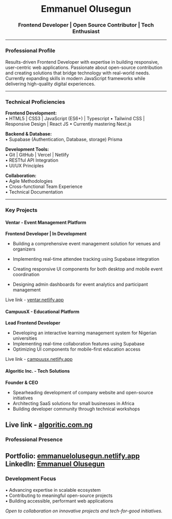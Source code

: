 <h1 align="center">Emmanuel Olusegun</h1>  
<h3 align="center">Frontend Developer | Open Source Contributor | Tech Enthusiast</h3>  

---

### Professional Profile  

Results-driven Frontend Developer with expertise in building responsive, user-centric web applications. Passionate about open-source contribution and creating solutions that bridge technology with real-world needs. Currently expanding skills in modern JavaScript frameworks while delivering high-quality digital experiences.

---

### Technical Proficiencies  

**Frontend Development:**  
• HTML5 | CSS3 | JavaScript (ES6+) | Typescript
• Tailwind CSS | Responsive Design  | React JS
• Currently mastering Next.js

**Backend & Database:**  
• Supabase (Authentication, Database, storage) 
Prisma 

**Development Tools:**  
• Git | GitHub | Vercel | Netlify  
• RESTful API Integration  
• UI/UX Principles  

**Collaboration:**  
• Agile Methodologies  
• Cross-functional Team Experience  
• Technical Documentation  

---

### Key Projects  

#### Ventar - Event Management Platform

**Frontend Developer | In Development**

- Building a comprehensive event management solution for venues and organizers

- Implementing real-time attendee tracking using Supabase integration

- Creating responsive UI components for both desktop and mobile event coordination

- Designing admin dashboards for event analytics and participant management

Live link - [ventar.netlify.app](https://ventar.netlify.app)  

#### CampuusX - Educational Platform
**Lead Frontend Developer** 
- Developing an interactive learning management system for Nigerian universities  
- Implementing real-time collaboration features using Supabase  
- Optimizing UI components for mobile-first education access

Live link - [campuusx.netlify.app](https://campuusx.netlify.app)  

#### Algoritic Inc. - Tech Solutions  
**Founder & CEO**  
- Spearheading development of company website and open-source initiatives  
- Architecting SaaS solutions for small businesses in Africa
- Building developer community through technical workshops  

Live link - [algoritic.com.ng](https://algoritic.com.ng)  
---

### Professional Presence  

**Portfolio:** [emmanuelolusegun.netlify.app](https://emmanuelolusegun.netlify.app)  
**LinkedIn:** [Emmanuel Olusegun](https://www.linkedin.com/in/emmanuel-olusegun-457385344/)
---

### Development Focus  

• Advancing expertise in scalable ecosystem  
• Contributing to meaningful open-source projects  
• Building accessible, performant web applications

*Open to collaboration on innovative projects and tech-for-good initiatives.*
